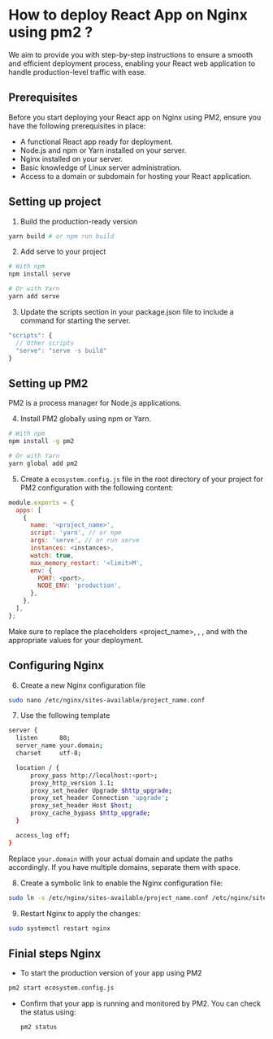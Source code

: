# How to deploy React App on Nginx using pm2 ?

We aim to provide you with step-by-step instructions to ensure a smooth and efficient deployment process, enabling your React web application to handle production-level traffic with ease.

## Prerequisites

Before you start deploying your React app on Nginx using PM2, ensure you have the following prerequisites in place:

- A functional React app ready for deployment.
- Node.js and npm or Yarn installed on your server.
- Nginx installed on your server.
- Basic knowledge of Linux server administration.
- Access to a domain or subdomain for hosting your React application.

## Setting up project

1.  Build the production-ready version

```sh
yarn build # or npm run build
```

2. Add serve to your project

```sh
# With npm
npm install serve

# Or with Yarn
yarn add serve
```

3. Update the scripts section in your package.json file to include a command for starting the server.

```js
"scripts": {
  // Other scripts
  "serve": "serve -s build"
}
```

## Setting up PM2

PM2 is a process manager for Node.js applications. 

4. Install PM2 globally using npm or Yarn.

```sh
# With npm
npm install -g pm2

# Or with Yarn
yarn global add pm2
```

5. Create a `ecosystem.config.js` file in the root directory of your project for PM2 configuration with the following content:

```js
module.exports = {
  apps: [
    {
      name: '<project_name>',
      script: 'yarn', // or npm
      args: 'serve', // or run serve
      instances: <instances>,
      watch: true,
      max_memory_restart: '<limit>M',
      env: {
        PORT: <port>,
        NODE_ENV: 'production',
      },
    },
  ],
};
```

Make sure to replace the placeholders <project_name>, <instances>, <limit>, and <port> with the appropriate values for your deployment.

## Configuring Nginx

6. Create a new Nginx configuration file

```sh
sudo nano /etc/nginx/sites-available/project_name.conf
```

7. Use the following template

```sh
server {
  listen      80;
  server_name your.domain;
  charset     utf-8;

  location / {
      proxy_pass http://localhost:<port>;
      proxy_http_version 1.1;
      proxy_set_header Upgrade $http_upgrade;
      proxy_set_header Connection 'upgrade';
      proxy_set_header Host $host;
      proxy_cache_bypass $http_upgrade;
  }

  access_log off;
}
```
Replace `your.domain` with your actual domain and update the paths accordingly. If you have multiple domains, separate them with space.

8. Create a symbolic link to enable the Nginx configuration file:

```sh
sudo ln -s /etc/nginx/sites-available/project_name.conf /etc/nginx/sites-enabled/
```

9. Restart Nginx to apply the changes:

```sh
sudo systemctl restart nginx
```

## Finial steps Nginx

- To start the production version of your app using PM2

```sh
pm2 start ecosystem.config.js
```

- Confirm that your app is running and monitored by PM2. You can check the status using:

  ```sh
  pm2 status
  ```
